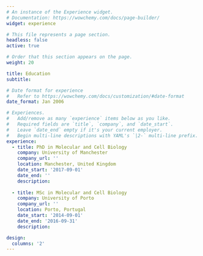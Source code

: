 ```yaml
---
# An instance of the Experience widget.
# Documentation: https://wowchemy.com/docs/page-builder/
widget: experience

# This file represents a page section.
headless: false
active: true

# Order that this section appears on the page.
weight: 20

title: Education
subtitle:

# Date format for experience
#   Refer to https://wowchemy.com/docs/customization/#date-format
date_format: Jan 2006

# Experiences.
#   Add/remove as many `experience` items below as you like.
#   Required fields are `title`, `company`, and `date_start`.
#   Leave `date_end` empty if it's your current employer.
#   Begin multi-line descriptions with YAML's `|2-` multi-line prefix.
experience:
  - title: PhD in Molecular and Cell Biology
    company: University of Manchester
    company_url: ''
    location: Manchester, United Kingdom
    date_start: '2017-09-01'
    date_end: ''
    description: 
              
  - title: MSc in Molecular and Cell Biology
    company: University of Porto
    company_url: ''
    location: Porto, Portugal
    date_start: '2014-09-01'
    date_end: '2016-09-31'
    description: 

design:
  columns: '2'
---
```

